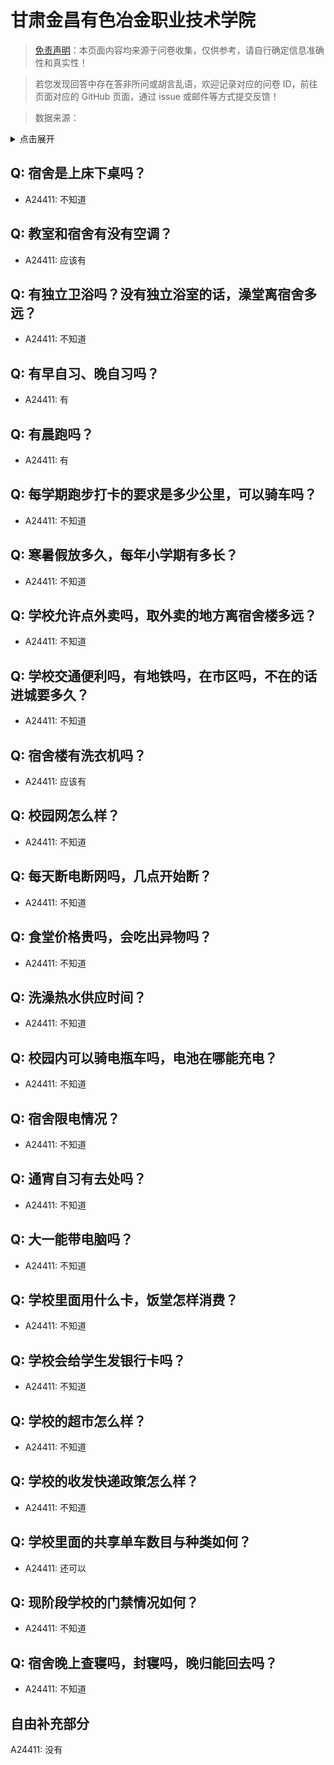 # 甘肃金昌有色冶金职业技术学院

> [免责声明](https://colleges.chat/#_3)：本页面内容均来源于问卷收集，仅供参考，请自行确定信息准确性和真实性！

> 若您发现回答中存在答非所问或胡言乱语，欢迎记录对应的问卷 ID，前往页面对应的 GitHub 页面，通过 issue 或邮件等方式提交反馈！

> 数据来源：

<details><summary>点击展开</summary>
<ul>
<li>A24411: 匿名 (2024 年 06 月)</li>
</ul>
</details>

## Q: 宿舍是上床下桌吗？

- A24411: 不知道

## Q: 教室和宿舍有没有空调？

- A24411: 应该有

## Q: 有独立卫浴吗？没有独立浴室的话，澡堂离宿舍多远？

- A24411: 不知道

## Q: 有早自习、晚自习吗？

- A24411: 有

## Q: 有晨跑吗？

- A24411: 有

## Q: 每学期跑步打卡的要求是多少公里，可以骑车吗？

- A24411: 不知道

## Q: 寒暑假放多久，每年小学期有多长？

- A24411: 不知道

## Q: 学校允许点外卖吗，取外卖的地方离宿舍楼多远？

- A24411: 不知道

## Q: 学校交通便利吗，有地铁吗，在市区吗，不在的话进城要多久？

- A24411: 不知道

## Q: 宿舍楼有洗衣机吗？

- A24411: 应该有

## Q: 校园网怎么样？

- A24411: 不知道

## Q: 每天断电断网吗，几点开始断？

- A24411: 不知道

## Q: 食堂价格贵吗，会吃出异物吗？

- A24411: 不知道

## Q: 洗澡热水供应时间？

- A24411: 不知道

## Q: 校园内可以骑电瓶车吗，电池在哪能充电？

- A24411: 不知道

## Q: 宿舍限电情况？

- A24411: 不知道

## Q: 通宵自习有去处吗？

- A24411: 不知道

## Q: 大一能带电脑吗？

- A24411: 不知道

## Q: 学校里面用什么卡，饭堂怎样消费？

- A24411: 不知道

## Q: 学校会给学生发银行卡吗？

- A24411: 不知道

## Q: 学校的超市怎么样？

- A24411: 不知道

## Q: 学校的收发快递政策怎么样？

- A24411: 不知道

## Q: 学校里面的共享单车数目与种类如何？

- A24411: 还可以

## Q: 现阶段学校的门禁情况如何？

- A24411: 不知道

## Q: 宿舍晚上查寝吗，封寝吗，晚归能回去吗？

- A24411: 不知道

## 自由补充部分

A24411: 没有